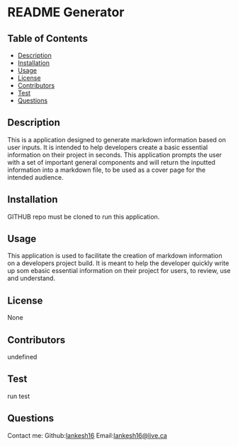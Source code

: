 
  # README Generator
  ## Table of Contents
  * [Description](#description)
  * [Installation](#installation)
  * [Usage](#usage)
  * [License](#license)
  * [Contributors](#contributors)
  * [Test](#test)
  * [Questions](#questions)
  ## Description
  This is a application designed to generate markdown information based on user inputs. It is intended to help developers create a basic essential information on their project in seconds. This application prompts the user with a set of important general components and will return the inputted information into a markdown file, to be used as a cover page for the intended audience. 
  ## Installation 
  GITHUB repo must be cloned to run this application. 
  ## Usage 
  This application is used to facilitate the creation of markdown information on a developers project build. It is meant to help the developer quickly write up som ebasic essential information on their project for users, to review, use and understand. 
  ## License
  None
  ## Contributors
  undefined
  ## Test
  run test
  ## Questions
  Contact me:
  Github:[lankesh16](https://github.com/lankesh16)
  Email:[lankesh16@live.ca](https://github.com/lankesh16)
  